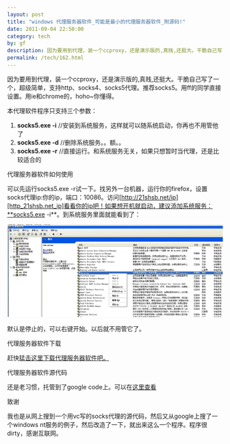 ```yaml
---
layout: post
title: "windows 代理服务器软件_可能是最小的代理服务器软件_附源码!"
date: 2011-09-04 22:50:00
category: tech
by: gf
description: 因为要用到代理，装一个ccproxy，还是演示版的,真贱,还挺大。干脆自己写了一个，超级简单，支持http、socks4、socks5代理。推荐socks5。用ff的同学直接设置。用ie和chrome的，hoho~你
permalink: /tech/162.html
---
```

因为要用到代理，装一个ccproxy，还是演示版的,真贱,还挺大。干脆自己写了一个，超级简单，支持http、socks4、socks5代理。推荐socks5。用ff的同学直接设置。用ie和chrome的，hoho~你懂得。

本代理软件程序只支持三个参数：

1.  **socks5.exe -i** //安装到系统服务，这样就可以随系统启动，你再也不用管他了
2.  **socks5.exe -d** //删除系统服务。。额。。
3.  **socks5.exe -r** //直接运行。和系统服务无关，如果只想暂时当代理，还是比较适合的

代理服务器软件如何使用

可以先运行socks5.exe -r试一下。找另外一台机器，运行你的firefox，设置socks代理ip:你的ip，端口：10086。访问[http://21shsb.net/ip][http_21shsb.net_ip]看看你的ip吧！如果想开机就启动，建议添加系统服务：**socks5.exe -i**。到系统服务里面就能看到了：

![c617c9dfa7658074eb77443b88f594b0.jpg][]

默认是停止的，可以右键开始。以后就不用管它了。

代理服务器软件下载

赶快[猛击这里下载代理服务器软件吧。][Link 1]

代理服务器软件源代码

还是老习惯，托管到了google code上。可以在[这里查看][Link 2]

致谢

我也是从网上搜到一个用vc写的socks代理的源代码，然后又从google上搜了一个windows nt服务的例子，然后改造了一下，就出来这么一个程序。程序很dirty，感谢互联网。


[http_21shsb.net_ip]: http://21shsb.net/ip
[c617c9dfa7658074eb77443b88f594b0.jpg]: /gfzjus_blog/tech/2014-10-22/c617c9dfa7658074eb77443b88f594b0.jpg
[Link 1]: http://liuguangfeng.googlecode.com/files/socks5.rar
[Link 2]: http://code.google.com/p/liuguangfeng/source/browse/trunk/socks5.cpp

